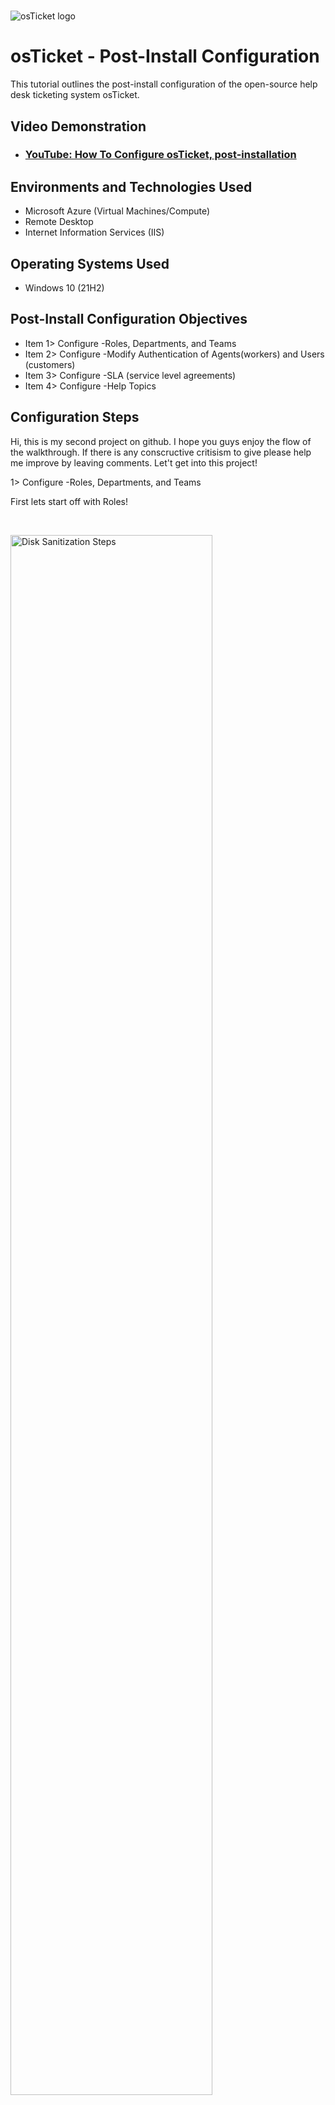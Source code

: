 # <p align="center">
<img src="https://i.imgur.com/Clzj7Xs.png" alt="osTicket logo"/>
</p>

<h1>osTicket - Post-Install Configuration</h1>
This tutorial outlines the post-install configuration of the open-source help desk ticketing system osTicket.<br />


<h2>Video Demonstration</h2>

- ### [YouTube: How To Configure osTicket, post-installation](https://www.youtube.com)

<h2>Environments and Technologies Used</h2>

- Microsoft Azure (Virtual Machines/Compute)
- Remote Desktop
- Internet Information Services (IIS)

<h2>Operating Systems Used </h2>

- Windows 10</b> (21H2)

<h2>Post-Install Configuration Objectives</h2>

- Item 1> Configure -Roles, Departments, and Teams 
- Item 2> Configure -Modify Authentication of Agents(workers) and Users (customers)
- Item 3> Configure -SLA (service level agreements)
- Item 4> Configure -Help Topics

<h2>Configuration Steps</h2>


<p>
Hi, this is my second project on github. I hope you guys enjoy the flow of the walkthrough. If there is any conscructive critisism to give please help me improve by leaving comments. Let't get into this project!
  
  
  
  
  1> Configure -Roles, Departments, and Teams
  
  First lets start off with Roles!
</p>
<br />

<p>
<img src="https://i.imgur.com/Gj5jQq8.png" height="80%" width="80%" alt="Disk Sanitization Steps"/>
</p>

<p>
<img src="https://i.imgur.com/p7QHFff.png" height="80%" width="80%" alt="Disk Sanitization Steps"/>
</p>
ri
<p>
<img src="https://i.imgur.com/93T84WU.png" height="80%" width="80%" alt="Disk Sanitization Steps"/>
</p>

<p>
Second we have Departments. Thanks for getting this far in my walkthrough!
</p>
<br />


<p>
<img src="https://i.imgur.com/fAYu0gi.png" height="80%" width="80%" alt="Disk Sanitization Steps"/>
</p>

<p>
<img src="https://i.imgur.com/z6LQfzk.png" height="80%" width="80%" alt="Disk Sanitization Steps"/>
</p>



<p>
Third we have Teams in osTicket. 
</p>
<br />


<p>
<img src="https://i.imgur.com/VOq9JYg.png" height="80%" width="80%" alt="Disk Sanitization Steps"/>
</p>


<p>
<img src="https://i.imgur.com/iLWx7DP.png" height="80%" width="80%" alt="Disk Sanitization Steps"/>
</p>



<p>
<img src="https://i.imgur.com/gpZF9Gu.png" height="80%" width="80%" alt="Disk Sanitization Steps"/>
</p>

<p>2> Configure -Modify Authentication of Agents(workers) and Users (customers)
  
  We will begin with Agents.
</p>
<br />


<p>
<img src="https://i.imgur.com/p0UWqJ8.png" height="80%" width="80%" alt="Disk Sanitization Steps"/>
</p>

